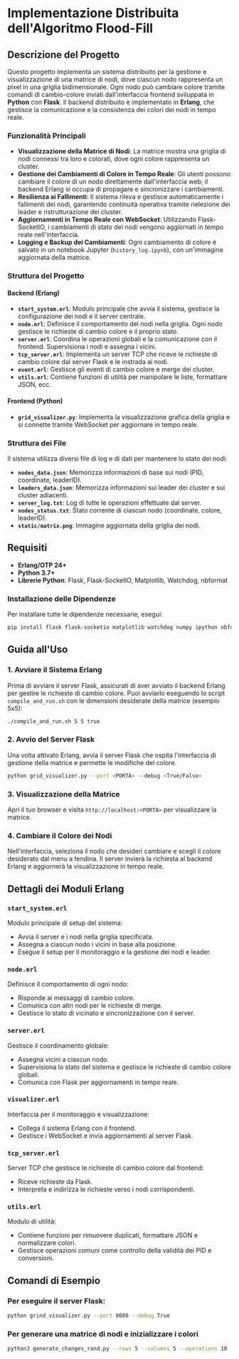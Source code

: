 # Implementazione Distribuita dell'Algoritmo Flood-Fill

## Descrizione del Progetto

Questo progetto implementa un sistema distribuito per la gestione e visualizzazione di una matrice di nodi, dove ciascun nodo rappresenta un pixel in una griglia bidimensionale. Ogni nodo può cambiare colore tramite comandi di cambio-colore inviati dall'interfaccia frontend sviluppata in **Python** con **Flask**. Il backend distribuito è implementato in **Erlang**, che gestisce la comunicazione e la consistenza dei colori dei nodi in tempo reale.

### Funzionalità Principali

- **Visualizzazione della Matrice di Nodi**: La matrice mostra una griglia di nodi connessi tra loro e colorati, dove ogni colore rappresenta un cluster.
- **Gestione dei Cambiamenti di Colore in Tempo Reale**: Gli utenti possono cambiare il colore di un nodo direttamente dall'interfaccia web; il backend Erlang si occupa di propagare e sincronizzare i cambiamenti.
- **Resilienza ai Fallimenti**: Il sistema rileva e gestisce automaticamente i fallimenti dei nodi, garantendo continuità operativa tramite rielezione dei leader e ristrutturazione dei cluster.
- **Aggiornamenti in Tempo Reale con WebSocket**: Utilizzando Flask-SocketIO, i cambiamenti di stato dei nodi vengono aggiornati in tempo reale nell'interfaccia.
- **Logging e Backup dei Cambiamenti**: Ogni cambiamento di colore è salvato in un notebook Jupyter (`history_log.ipynb`), con un'immagine aggiornata della matrice.

### Struttura del Progetto

#### Backend (Erlang)

- **`start_system.erl`**: Modulo principale che avvia il sistema, gestisce la configurazione dei nodi e il server centrale.
- **`node.erl`**: Definisce il comportamento dei nodi nella griglia. Ogni nodo gestisce le richieste di cambio colore e il proprio stato.
- **`server.erl`**: Coordina le operazioni globali e la comunicazione con il frontend. Supervisiona i nodi e assegna i vicini.
- **`tcp_server.erl`**: Implementa un server TCP che riceve le richieste di cambio colore dal server Flask e le instrada ai nodi.
- **`event.erl`**: Gestisce gli eventi di cambio colore e merge dei cluster.
- **`utils.erl`**: Contiene funzioni di utilità per manipolare le liste, formattare JSON, ecc.

#### Frontend (Python)

- **`grid_visualizer.py`**: Implementa la visualizzazione grafica della griglia e si connette tramite WebSocket per aggiornare in tempo reale.

### Struttura dei File

Il sistema utilizza diversi file di log e di dati per mantenere lo stato dei nodi:

- **`nodes_data.json`**: Memorizza informazioni di base sui nodi (PID, coordinate, leaderID).
- **`leaders_data.json`**: Memorizza informazioni sui leader dei cluster e sui cluster adiacenti.
- **`server_log.txt`**: Log di tutte le operazioni effettuate dal server.
- **`nodes_status.txt`**: Stato corrente di ciascun nodo (coordinate, colore, leaderID).
- **`static/matrix.png`**: Immagine aggiornata della griglia dei nodi.

## Requisiti

- **Erlang/OTP 24+**
- **Python 3.7+**
- **Librerie Python**: Flask, Flask-SocketIO, Matplotlib, Watchdog, nbformat

### Installazione delle Dipendenze

Per installare tutte le dipendenze necessarie, esegui:

```bash
pip install flask flask-socketio matplotlib watchdog numpy ipython nbformat psutil
```
## Guida all'Uso

### 1. Avviare il Sistema Erlang

Prima di avviare il server Flask, assicurati di aver avviato il backend Erlang per gestire le richieste di cambio colore. Puoi avviarlo eseguendo lo script `compile_and_run.sh` con le dimensioni desiderate della matrice (esempio 5x5):

```bash
./compile_and_run.sh 5 5 true
```

### 2. Avvio del Server Flask

Una volta attivato Erlang, avvia il server Flask che ospita l'interfaccia di gestione della matrice e permette le modifiche del colore.

```bash
python grid_visualizer.py --port <PORTA> --debug <True/False>
```

### 3. Visualizzazione della Matrice

Apri il tuo browser e visita `http://localhost:<PORTA>` per visualizzare la matrice.

### 4. Cambiare il Colore dei Nodi

Nell'interfaccia, seleziona il nodo che desideri cambiare e scegli il colore desiderato dal menu a tendina. Il server invierà la richiesta al backend Erlang e aggiornerà la visualizzazione in tempo reale.

## Dettagli dei Moduli Erlang

### `start_system.erl`

Modulo principale di setup del sistema:

- Avvia il server e i nodi nella griglia specificata.
- Assegna a ciascun nodo i vicini in base alla posizione.
- Esegue il setup per il monitoraggio e la gestione dei nodi e leader.

### `node.erl`

Definisce il comportamento di ogni nodo:

- Risponde ai messaggi di cambio colore.
- Comunica con altri nodi per le richieste di merge.
- Gestisce lo stato di vicinato e sincronizzazione con il server.

### `server.erl`

Gestisce il coordinamento globale:

- Assegna vicini a ciascun nodo.
- Supervisiona lo stato del sistema e gestisce le richieste di cambio colore globali.
- Comunica con Flask per aggiornamenti in tempo reale.

### `visualizer.erl`

Interfaccia per il monitoraggio e visualizzazione:

- Collega il sistema Erlang con il frontend.
- Gestisce i WebSocket e invia aggiornamenti al server Flask.

### `tcp_server.erl`

Server TCP che gestisce le richieste di cambio colore dal frontend:

- Riceve richieste da Flask.
- Interpreta e indirizza le richieste verso i nodi corrispondenti.

### `utils.erl`

Modulo di utilità:

- Contiene funzioni per rimuovere duplicati, formattare JSON e normalizzare colori.
- Gestisce operazioni comuni come controllo della validità dei PID e conversioni.

## Comandi di Esempio

### Per eseguire il server Flask:

```bash
python grind_visualizer.py --port 8080 --debug True
```

### Per generare una matrice di nodi e inizializzare i colori

```bash
python3 generate_changes_rand.py --rows 5 --columns 5 --operations 10

```

